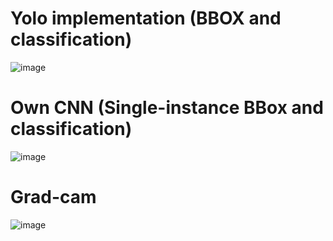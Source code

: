 # Yolo implementation (BBOX and classification)
![image](https://github.com/user-attachments/assets/d1c77517-40ae-4756-a607-a148c1cf3a53)
# Own CNN (Single-instance BBox and classification)
![image](https://github.com/user-attachments/assets/dc8e891b-ad6d-4395-bbc5-95a2ac48640d)
# Grad-cam
![image](https://github.com/user-attachments/assets/de536302-4c21-4742-b9e3-8d3d9160ff17)
